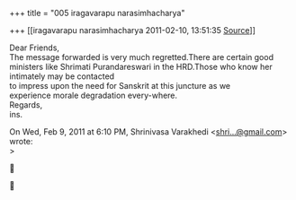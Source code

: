 +++
title = "005 iragavarapu narasimhacharya"

+++
[[iragavarapu narasimhacharya	2011-02-10, 13:51:35 [Source](https://groups.google.com/g/bvparishat/c/gGMqQufloiA)]]



Dear Friends,  
The message forwarded is very much regretted.There are certain good  
ministers like Shrimati Purandareswari in the HRD.Those who know her  
intimately may be contacted  
to impress upon the need for Sanskrit at this juncture as we  
experience morale degradation every-where.  
Regards,  
ins.

On Wed, Feb 9, 2011 at 6:10 PM, Shrinivasa Varakhedi \<[shri...@gmail.com]()\> wrote:  
\>  





